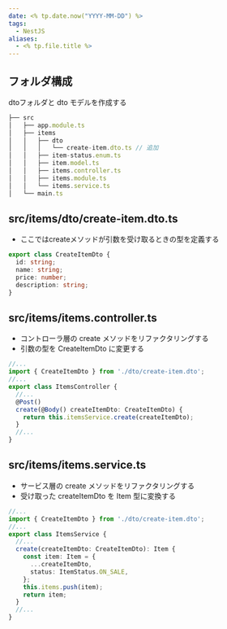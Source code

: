 ```yaml
---
date: <% tp.date.now("YYYY-MM-DD") %>
tags:
  - NestJS
aliases:
  - <% tp.file.title %>
---
```

## フォルダ構成

dtoフォルダと dto モデルを作成する

```ts
├── src
│   ├── app.module.ts
│   ├── items
│   │   ├── dto
│   │   │   └── create-item.dto.ts // 追加
│   │   ├── item-status.enum.ts
│   │   ├── item.model.ts
│   │   ├── items.controller.ts
│   │   ├── items.module.ts
│   │   └── items.service.ts
│   └── main.ts
```

## src/items/dto/create-item.dto.ts 

- ここではcreateメソッドが引数を受け取るときの型を定義する

```ts
export class CreateItemDto {
  id: string;
  name: string;
  price: number;
  description: string;
}
```

## src/items/items.controller.ts

- コントローラ層の create メソッドをリファクタリングする
- 引数の型を CreateItemDto に変更する

```ts
//...
import { CreateItemDto } from './dto/create-item.dto';
//...
export class ItemsController {
  //...
  @Post()
  create(@Body() createItemDto: CreateItemDto) {
    return this.itemsService.create(createItemDto);
  }
  //...
}
```

## src/items/items.service.ts

- サービス層の create メソッドをリファクタリングする
- 受け取った createItemDto を Item 型に変換する

```ts
//...
import { CreateItemDto } from './dto/create-item.dto';
//...
export class ItemsService {
  //...
  create(createItemDto: CreateItemDto): Item {
    const item: Item = {
      ...createItemDto,
      status: ItemStatus.ON_SALE,
    };
    this.items.push(item);
    return item;
  }
  //...
}
```